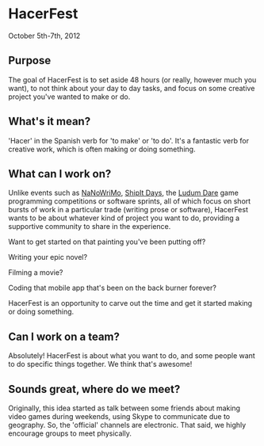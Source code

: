 HacerFest
==========

October 5th-7th, 2012

Purpose
-------

The goal of HacerFest is to set aside 48 hours (or really, however much you want), to not think about your day to day tasks, and focus on some
creative project you've wanted to make or do.

What's it mean?
---------------

'Hacer' in the Spanish verb for 'to make' or 'to do'. It's a fantastic verb for creative work, which is often making or doing something.

What can I work on?
-------------------

Unlike events such as [NaNoWriMo][1], [ShipIt Days][2], the [Ludum Dare][3] game programming competitions or software sprints, all of which focus on short bursts of work in a particular trade (writing prose or
software), HacerFest wants to be about whatever kind of project you want to do, providing a supportive community to share in the experience.

Want to get started on that painting you've been putting off?

Writing your epic novel?

Filming a movie?

Coding that mobile app that's been on the back burner forever?

HacerFest is an opportunity to carve out the time and get it started making or doing something.


Can I work on a team?
---------------------

Absolutely! HacerFest is about what you want to do, and some people want to do specific things together.  We think that's awesome!


Sounds great, where do we meet?
-------------------------------

Originally, this idea started as talk between some friends about making video games during weekends, using Skype to communicate due to geography. So, the
'official' channels are electronic. That said, we highly encourage groups to meet physically.


[1]: http://www.nanowrimo.org "NaNoWriMo"
[2]: http://www.atlassian.com/shipit-day "Atlassian ShipIt Day"
[3]: http://www.ludumdare.com/compo/ "Ludum Dare"
